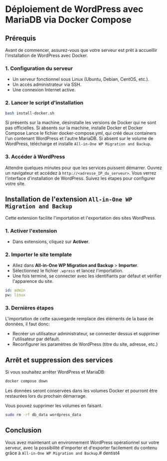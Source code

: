 # Déploiement de WordPress avec MariaDB via Docker Compose

## Prérequis
Avant de commencer, assurez-vous que votre serveur est prêt à accueillir l'installation de WordPress avec Docker.

### 1. Configuration du serveur
- Un serveur fonctionnel sous Linux (Ubuntu, Debian, CentOS, etc.).
- Un accès administrateur via SSH.
- Une connexion Internet active.

### 2. Lancer le script d'installation

```bash
bash install-docker.sh
```

Si présents sur la machine, désinstalle les versions de Docker qui ne sont pas officielles.
Si absents sur la machine, installe Docker et Docker Compose
Lance le fichier docker-compose.yml, qui créé deux containers l'un contenant WordPress et l'autre MariaDB.
Si absent sur le volume de WordPress, télécharge et installe `All-in-One WP Migration and Backup`.

### 3. Accéder à WordPress
Attendre quelques minutes pour que les services puissent démarrer.
Ouvrez un navigateur et accédez à `http://<adresse_IP_du_serveur>`.
Vous verrez l'interface d'installation de WordPress.
Suivez les étapes pour configurer votre site.

## Installation de l'extension `All-in-One WP Migration and Backup`

Cette extension facilite l'importation et l'exportation des sites WordPress.

### 1. Activer l'extension
- Dans extensions, cliquez sur **Activer**.

### 2. Importer le site template
- Allez dans **All-in-One WP Migration and Backup** > **Importer**.
- Sélectionnez le fichier `.wpress` et lancez l'importation.
- Une fois terminé, se connecter avec les identifiants par défaut et vérifier l'apparence du site.

```yml
id: admin
pw: linux
```

### 3. Dernières étapes
L'importation de cette sauvegarde remplace des éléments de la base de données, il faut donc:
- Recréer un utilisateur administrateur, se connecter dessus et supprimer l'utilisateur par défault.
- Reconfigurer les paramètres de WordPress (titre du site, adresse, etc.)

## Arrêt et suppression des services
Si vous souhaitez arrêter WordPress et MariaDB:

```bash
docker compose down
```
Les données seront conservées dans les volumes Docker et pourront être restaurées lors du prochain démarrage.

Vous pouvez supprimer les volumes en faisant.
```bash
sudo rm -rf db_data wordpress_data
```

## Conclusion
Vous avez maintenant un environnement WordPress opérationnel sur votre serveur, avec la possibilité d'importer et d'exporter facilement du contenu grâce à `All-in-One WP Migration and Backup`.# dentist4
